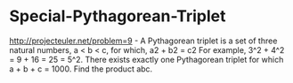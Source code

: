Special-Pythagorean-Triplet
===========================

http://projecteuler.net/problem=9  -  A Pythagorean triplet is a set of three natural numbers, a < b < c, for which,  a2 + b2 = c2 For example, 3^2 + 4^2 = 9 + 16 = 25 = 5^2.  There exists exactly one Pythagorean triplet for which a + b + c = 1000. Find the product abc.